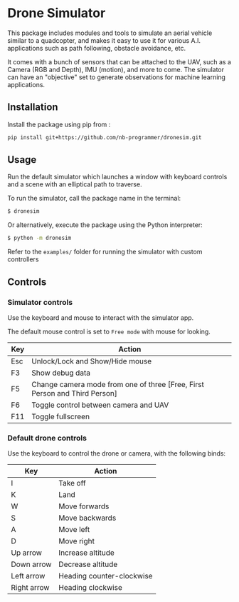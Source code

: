 # Drone Simulator

This package includes modules and tools to simulate an aerial vehicle similar to a quadcopter, and
makes it easy to use it for various A.I. applications such as path following, obstacle avoidance, etc.

It comes with a bunch of sensors that can be attached to the UAV, such as a Camera (RGB and Depth), IMU (motion), and more to come.
The simulator can have an "objective" set to generate observations for machine learning applications.

## Installation

Install the package using pip from :

```bash
pip install git+https://github.com/nb-programmer/dronesim.git
```

## Usage

Run the default simulator which launches a window with keyboard controls and a scene with an elliptical path to traverse.

To run the simulator, call the package name in the terminal:

```bash
$ dronesim
```

Or alternatively, execute the package using the Python interpreter:

```bash
$ python -m dronesim
```

Refer to the `examples/` folder for running the simulator with custom controllers

## Controls

### Simulator controls

Use the keyboard and mouse to interact with the simulator app.

The default mouse control is set to `Free mode` with mouse for looking.

Key|Action
---|---
Esc|Unlock/Lock and Show/Hide mouse
F3|Show debug data
F5|Change camera mode from one of three [Free, First Person and Third Person]
F6|Toggle control between camera and UAV
F11|Toggle fullscreen

### Default drone controls

Use the keyboard to control the drone or camera, with the following binds:

Key|Action
---|---
I|Take off
K|Land
W|Move forwards
S|Move backwards
A|Move left
D|Move right
Up arrow|Increase altitude
Down arrow|Decrease altitude
Left arrow|Heading counter-clockwise
Right arrow|Heading clockwise
